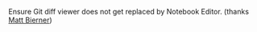 Ensure Git diff viewer does not get replaced by Notebook Editor.
(thanks [Matt Bierner](https://github.com/mjbvz))
